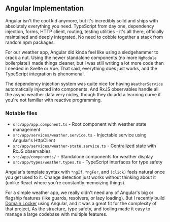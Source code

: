 <!-- start_header --> 
<!-- end_header -->

<!-- start_about -->
<!-- end_about -->

<!-- start_status -->
<!-- end_status -->

<!-- start_usage -->
<!-- end_usage -->

## Angular Implementation

<!-- start_framework_specific -->
Angular isn't the cool kid anymore, but it's incredibly solid and ships with absolutely everything you need. TypeScript from day one, dependency injection, forms, HTTP client, routing, testing utilities - it's all there, officially maintained and deeply integrated. No need to cobble together a stack from random npm packages.

For our weather app, Angular did kinda feel like using a sledgehammer to crack a nut. Using the newer standalone components (no more `NgModule` boilerplate!) made things cleaner, but I was still writing a lot more code than I needed in Svelte or Vue. That said, everything does just works, and the TypeScript integration is phenomenal.

The dependency injection system was quite nice for having `WeatherService` automatically injected into components. And RxJS observables handle all the async weather data very nicley, though they do add a learning curve if you're not familiar with reactive programming.

### Notable files
- `src/app/app.component.ts` - Root component with weather state management
- `src/app/services/weather.service.ts` - Injectable service using Angular's HttpClient
- `src/app/services/weather-state.service.ts` - Centralized state with RxJS observables
- `src/app/components/` - Standalone components for weather display
- `src/app/types/weather.types.ts` - TypeScript interfaces for type safety

Angular's template syntax with `*ngIf`, `*ngFor`, and `(click)` feels natural once you get used to it. Change detection just works without thinking about it (unlike React where you're constantly memoizing things).

For a simple weather app, we really didn't need any of Angular's big or flagship features (like guards, resolvers, or lazy loading). But I recently build [Domain Locker](https://github.com/lissy93/domain-locker) using Angular, and it was a great fit for the complexity of that project, As the structure, type safety, and tooling made it easy to manage a large codebase with multiple features.
<!-- end_framework_specific -->

<!-- start_real_world_app -->
<!-- end_real_world_app -->

<!-- start_license -->
<!-- end_license -->
